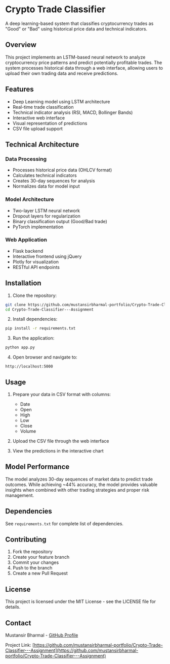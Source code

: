 # Crypto Trade Classifier

A deep learning-based system that classifies cryptocurrency trades as "Good" or "Bad" using historical price data and technical indicators.

## Overview

This project implements an LSTM-based neural network to analyze cryptocurrency price patterns and predict potentially profitable trades. The system processes historical data through a web interface, allowing users to upload their own trading data and receive predictions.

## Features

- Deep Learning model using LSTM architecture
- Real-time trade classification
- Technical indicator analysis (RSI, MACD, Bollinger Bands)
- Interactive web interface
- Visual representation of predictions
- CSV file upload support

## Technical Architecture

### Data Processing
- Processes historical price data (OHLCV format)
- Calculates technical indicators
- Creates 30-day sequences for analysis
- Normalizes data for model input

### Model Architecture
- Two-layer LSTM neural network
- Dropout layers for regularization
- Binary classification output (Good/Bad trade)
- PyTorch implementation

### Web Application
- Flask backend
- Interactive frontend using jQuery
- Plotly for visualization
- RESTful API endpoints

## Installation

1. Clone the repository:
```bash
git clone https://github.com/mustansirbharmal-portfolio/Crypto-Trade-Classifier---Assignment.git
cd Crypto-Trade-Classifier---Assignment
```

2. Install dependencies:
```bash
pip install -r requirements.txt
```

3. Run the application:
```bash
python app.py
```

4. Open browser and navigate to:
```
http://localhost:5000
```

## Usage

1. Prepare your data in CSV format with columns:
   - Date
   - Open
   - High
   - Low
   - Close
   - Volume

2. Upload the CSV file through the web interface

3. View the predictions in the interactive chart

## Model Performance

The model analyzes 30-day sequences of market data to predict trade outcomes. While achieving ~44% accuracy, the model provides valuable insights when combined with other trading strategies and proper risk management.

## Dependencies

See `requirements.txt` for complete list of dependencies.

## Contributing

1. Fork the repository
2. Create your feature branch
3. Commit your changes
4. Push to the branch
5. Create a new Pull Request

## License

This project is licensed under the MIT License - see the LICENSE file for details.

## Contact

Mustansir Bharmal - [GitHub Profile](https://github.com/mustansirbharmal-portfolio)

Project Link: [https://github.com/mustansirbharmal-portfolio/Crypto-Trade-Classifier---Assignment](https://github.com/mustansirbharmal-portfolio/Crypto-Trade-Classifier---Assignment)
